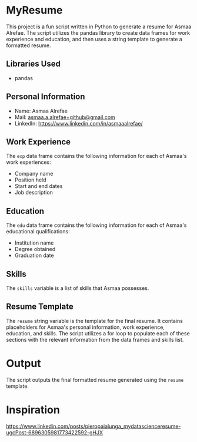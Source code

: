 # MyResume

This project is a fun script written in Python to generate a resume for Asmaa Alrefae. The script utilizes the pandas library to create data frames for work experience and education, and then uses a string template to generate a formatted resume.

## Libraries Used
- pandas

## Personal Information
- Name: Asmaa Alrefae
- Mail: asmaa.a.alrefae+github@gmail.com
- LinkedIn: https://www.linkedin.com/in/asmaaalrefae/

## Work Experience
The `exp` data frame contains the following information for each of Asmaa's work experiences:
- Company name
- Position held
- Start and end dates
- Job description

## Education
The `edu` data frame contains the following information for each of Asmaa's educational qualifications:
- Institution name
- Degree obtained
- Graduation date

## Skills
The `skills` variable is a list of skills that Asmaa possesses.

## Resume Template
The `resume` string variable is the template for the final resume. It contains placeholders for Asmaa's personal information, work experience, education, and skills. The script utilizes a for loop to populate each of these sections with the relevant information from the data frames and skills list.

# Output
The script outputs the final formatted resume generated using the `resume` template.

# Inspiration
https://www.linkedin.com/posts/pieropaialunga_mydatascienceresume-ugcPost-6896305981773422592-gHJX
